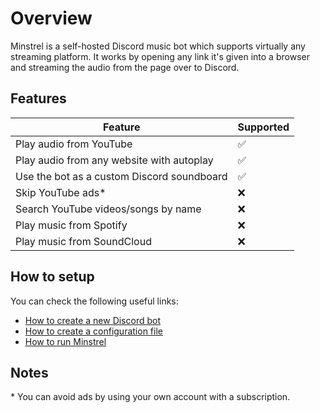 # Overview
Minstrel is a self-hosted Discord music bot which supports virtually any streaming platform. It works by opening any link it's given into a browser and streaming the audio from the page over to Discord.
## Features
| Feature | Supported |
|---------|-----------|
| Play audio from YouTube | ✅ |
| Play audio from any website with autoplay | ✅ |
| Use the bot as a custom Discord soundboard | ✅ |
| Skip YouTube ads* | ❌ |
| Search YouTube videos/songs by name | ❌ |
| Play music from Spotify | ❌ |
| Play music from SoundCloud | ❌ |
## How to setup
You can check the following useful links:
- [How to create a new Discord bot](https://github.com/sniirful/minstrel/blob/main/guides/create-discord-bot.md)
- [How to create a configuration file](https://github.com/sniirful/minstrel/blob/main/guides/create-configuration-file.md)
- [How to run Minstrel](https://github.com/sniirful/minstrel/blob/main/guides/start-discord-bot.md)
## Notes
\* You can avoid ads by using your own account with a subscription.